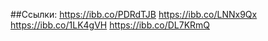 ##Ссылки:
https://ibb.co/PDRdTJB
https://ibb.co/LNNx9Qx
https://ibb.co/1LK4gVH
https://ibb.co/DL7KRmQ